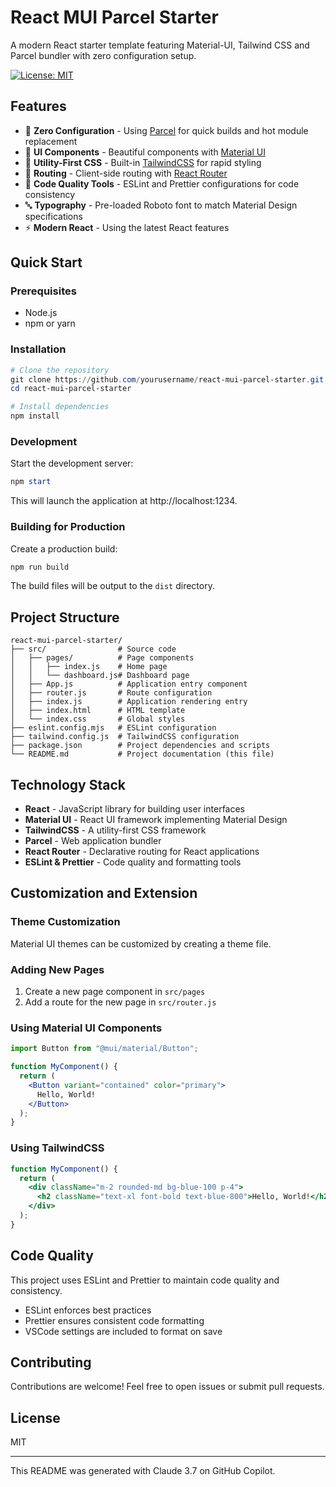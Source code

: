 # React MUI Parcel Starter

A modern React starter template featuring Material-UI, Tailwind CSS and Parcel bundler with zero configuration setup.

[![License: MIT](https://img.shields.io/badge/License-MIT-blue.svg)](https://opensource.org/licenses/MIT)

## Features

- 🚀 **Zero Configuration** - Using [Parcel](https://parceljs.org/) for quick builds and hot module replacement
- 🎨 **UI Components** - Beautiful components with [Material UI](https://mui.com/)
- 💅 **Utility-First CSS** - Built-in [TailwindCSS](https://tailwindcss.com/) for rapid styling
- 🧭 **Routing** - Client-side routing with [React Router](https://reactrouter.com/)
- 📝 **Code Quality Tools** - ESLint and Prettier configurations for code consistency
- 🔤 **Typography** - Pre-loaded Roboto font to match Material Design specifications
- ⚡ **Modern React** - Using the latest React features

## Quick Start

### Prerequisites

- Node.js
- npm or yarn

### Installation

```powershell
# Clone the repository
git clone https://github.com/yourusername/react-mui-parcel-starter.git
cd react-mui-parcel-starter

# Install dependencies
npm install
```

### Development

Start the development server:

```powershell
npm start
```

This will launch the application at http://localhost:1234.

### Building for Production

Create a production build:

```powershell
npm run build
```

The build files will be output to the `dist` directory.

## Project Structure

```
react-mui-parcel-starter/
├── src/                # Source code
│   ├── pages/          # Page components
│   │   ├── index.js    # Home page
│   │   └── dashboard.js# Dashboard page
│   ├── App.js          # Application entry component
│   ├── router.js       # Route configuration
│   ├── index.js        # Application rendering entry
│   ├── index.html      # HTML template
│   └── index.css       # Global styles
├── eslint.config.mjs   # ESLint configuration
├── tailwind.config.js  # TailwindCSS configuration
├── package.json        # Project dependencies and scripts
└── README.md           # Project documentation (this file)
```

## Technology Stack

- **React** - JavaScript library for building user interfaces
- **Material UI** - React UI framework implementing Material Design
- **TailwindCSS** - A utility-first CSS framework
- **Parcel** - Web application bundler
- **React Router** - Declarative routing for React applications
- **ESLint & Prettier** - Code quality and formatting tools

## Customization and Extension

### Theme Customization

Material UI themes can be customized by creating a theme file.

### Adding New Pages

1. Create a new page component in `src/pages`
2. Add a route for the new page in `src/router.js`

### Using Material UI Components

```jsx
import Button from "@mui/material/Button";

function MyComponent() {
  return (
    <Button variant="contained" color="primary">
      Hello, World!
    </Button>
  );
}
```

### Using TailwindCSS

```jsx
function MyComponent() {
  return (
    <div className="m-2 rounded-md bg-blue-100 p-4">
      <h2 className="text-xl font-bold text-blue-800">Hello, World!</h2>
    </div>
  );
}
```

## Code Quality

This project uses ESLint and Prettier to maintain code quality and consistency.

- ESLint enforces best practices
- Prettier ensures consistent code formatting
- VSCode settings are included to format on save

## Contributing

Contributions are welcome! Feel free to open issues or submit pull requests.

## License

MIT

---

This README was generated with Claude 3.7 on GitHub Copilot.
